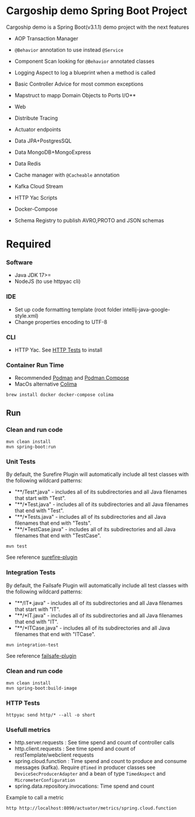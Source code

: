 # Cargoship demo Spring Boot Project

Cargoship demo is a Spring Boot(v3.1.1) demo project with the next features

* AOP Transaction Manager
* `@Behavior` annotation to use instead `@Service`
* Component Scan looking for `@Behavior` annotated classes
* Logging Aspect to log a blueprint when a method is called
* Basic Controller Advice for most common exceptions
* Mapstruct to mapp Domain Objects to Ports I/O**

* Web
* Distribute Tracing
* Actuator endpoints
* Data JPA+PostgresSQL
* Data MongoDB+MongoExpress
* Data Redis
* Cache manager with `@Cacheable` annotation
* Kafka Cloud Stream
* HTTP Yac Scripts
* Docker-Compose
* Schema Registry to publish AVRO,PROTO and JSON schemas

# Required

### Software

* Java JDK 17>=
* NodeJS (to use httpyac cli)

### IDE

* Set up code formatting template (root folder intellij-java-google-style.xml)
* Change properties encoding to UTF-8

### CLI

* HTTP Yac. See [HTTP Tests](HELP.md#http-tests) to install

### Container Run Time

* Recommended [Podman](https://podman.io/docs/installation)
  and [Podman Compose](https://github.com/containers/podman-compose)
* MacOs alternative [Colima](https://github.com/abiosoft/colima/tree/main)

```cli
brew install docker docker-compose colima
```

## Run

### Clean and run code

```cli
mvn clean install
mvn spring-boot:run
```

### Unit Tests

By default, the Surefire Plugin will automatically include all test classes with the following wildcard patterns:

- "**/Test*.java" - includes all of its subdirectories and all Java filenames that start with "Test".
- "**/*Test.java" - includes all of its subdirectories and all Java filenames that end with "Test".
- "**/*Tests.java" - includes all of its subdirectories and all Java filenames that end with "Tests".
- "**/*TestCase.java" - includes all of its subdirectories and all Java filenames that end with "TestCase".

```cli
mvn test
```

See
reference [surefire-plugin](https://maven.apache.org/surefire/maven-surefire-plugin/examples/inclusion-exclusion.html)

### Integration Tests

By default, the Failsafe Plugin will automatically include all test classes with the following wildcard patterns:

- "**/IT*.java" - includes all of its subdirectories and all Java filenames that start with "IT".
- "**/*IT.java" - includes all of its subdirectories and all Java filenames that end with "IT".
- "**/*ITCase.java" - includes all of its subdirectories and all Java filenames that end with "ITCase".

```cli
mvn integration-test
```

See
reference [failsafe-plugin](https://maven.apache.org/surefire/maven-failsafe-plugin/examples/inclusion-exclusion.html)

### Clean and run code

```cli
mvn clean install
mvn spring-boot:build-image
```

### HTTP Tests

```cli
httpyac send http/* --all -o short
```

### Usefull metrics

* http.server.requests : See time spend and count of controller calls
* http.client.requests : See time spend and count of restTemplate/webclient requests
* spring.cloud.function : Time spend and count to produce and consume messages (kafka). Require `@Timed` in producer
  classes see `DeviceSecProducerAdapter` and a bean of type `TimedAspect` and `MicrometerConfiguration`
* spring.data.repository.invocations: Time spend and count

Example to call a metric

```cli
http http://localhost:8090/actuator/metrics/spring.cloud.function
```
